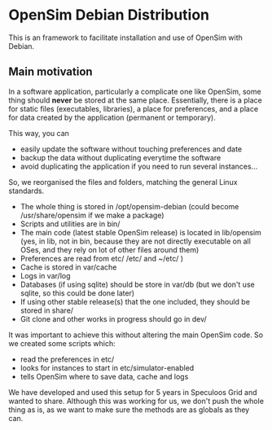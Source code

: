 OpenSim Debian Distribution
===========================

This is an framework to facilitate installation and use of OpenSim with Debian.

Main motivation
---------------

In a software application, particularly a complicate one like OpenSim, some
thing should **never** be stored at the same place. Essentially, there is a place
for static files (executables, libraries), a place for preferences, and a place
for data created by the application (permanent or temporary).

This way, you can
  - easily update the software without touching preferences and date
  - backup the data without duplicating everytime the software
  - avoid duplicating the application if you need to run several instances...

So, we reorganised the files and folders, matching the general Linux standards.
  - The whole thing is stored in /opt/opensim-debian (could become
  /usr/share/opensim if we make a package)
  - Scripts and utilities are in bin/
  - The main code (latest stable OpenSim release) is located in lib/opensim
  (yes, in lib, not in bin, because they are not directly executable on all OSes,
  and they rely on lot of other files around them)
  - Preferences are read from etc/ /etc/ and ~/etc/ )
  - Cache is stored in var/cache
  - Logs in var/log
  - Databases (if using sqlite) should be store in var/db (but we don't use
  sqlite, so this could be done later)
  - If using other stable release(s) that the one included, they should be
  stored in share/
  - Git clone and other works in progress should go in dev/

It was important to achieve this without altering the main OpenSim code.
So we created some scripts which: 
  - read the preferences in etc/
  - looks for instances to start in etc/simulator-enabled
  - tells OpenSim where to save data, cache and logs

We have developed and used this setup for 5 years in Speculoos Grid 
and wanted to share. Although this was working for us, we don't push the whole
thing as is, as we want to make sure the methods are as globals as they can.
